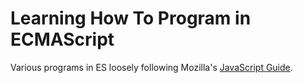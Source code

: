 # Learning How To Program in ECMAScript

Various programs in ES loosely following Mozilla's [JavaScript Guide](https://developer.mozilla.org/en-US/docs/Web/JavaScript/Guide).
